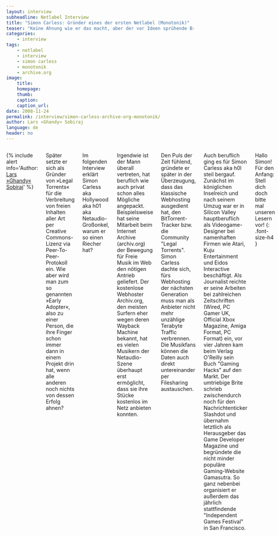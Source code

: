 ```yaml
---
layout: interview
subheadline: Netlabel Interview
title: "Simon Carless: Gründer eines der ersten Netlabel (Monotonik)"
teaser: "Keine Ahnung wie er das macht, aber der vor Ideen sprühende Brite Simon Carless war eigentlich schon immer zur rechten Zeit am richtigen Ort. So oder so ähnlich lässt sich das Erfolgsgeheimnis des Wahl-Kaliforniers, Musikers, Spiele-Designers, Festivalorganisators und Journalisten am besten beschreiben. Als früherer Amiga-Musiker und Gründer von Mono (heute Monotonik), hat er vor 12 Jahren eines der ersten Netlabels überhaupt aus der Taufe gehoben."
categories:
    - interview
tags:
    - netlabel
    - interview
    - simon carless
    - monotonik
    - archive.org
image:
    title:
    homepage:
    thumb:
    caption:
    caption_url:
date: 2008-11-24
permalink: /interview/simon-carless-archive-org-monotonik/
author: Lars »Ghandy« Sobiraj
language: de
header: no
---
```

<div class="row">
<div class="large-7 columns" markdown="1">

{% include alert info='Author: <a href="http://lars-sobiraj.de">Lars »Ghandy« Sobiraj</a>' %}

Später setzte er sich als Gründer von »Legal Torrents« für die Verbreitung von freien Inhalten aller Art per Creative Commons-Lizenz via Peer-To-Peer-Protokoll ein. Wie aber wird man zum so genannten »Early Adopter«, also zu einer Person, die ihre Finger schon immer dann in einem Projekt drin hat, wenn alle anderen noch nichts von dessen Erfolg ahnen?

Im folgenden Interview erklärt Simon Carless aka Hollywood aka h01 aka Netaudio-Großonkel, warum er so einen Riecher hat?

Irgendwie ist der Mann überall vertreten, hat beruflich wie auch privat schon alles Mögliche angepackt. Beispielsweise hat seine Mitarbeit beim Internet Archive (archiv.org) der Bewegung für Freie Musik im Web den nötigen Antrieb geliefert. Der kostenlose Webhoster Archiv.org, den meisten Surfern eher wegen deren Wayback Machine bekannt, hat es vielen Musikern der Netaudio-Szene überhaupt erst ermöglicht, dass sie ihre Stücke kostenlos im Netz anbieten konnten.

Den Puls der Zeit fühlend, gründete er später in der Überzeugung, dass das klassische Webhosting ausgedient hat, den BitTorrent-Tracker bzw. die Community "Legal Torrents". Simon Carless dachte sich, fürs Webhosting der nächsten Generation muss man als Anbieter nicht mehr unzählige Terabyte Traffic verbrennen. Die Musikfans können die Daten auch direkt untereinander per Filesharing austauschen.

Auch beruflich ging es für Simon Carless aka h0l steil bergauf. Zunächst im königlichen Inselreich und nach seinem Umzug war er in Silicon Valley hauptberuflich als Videogame-Designer bei namenhaften Firmen wie Atari, Kuju Entertainment und Eidos Interactive beschäftigt. Als Journalist reichte er seine Arbeiten bei zahlreichen Zeitschriften (Wired, PC Gamer UK, Official Xbox Magazine, Amiga Format, PC Format) ein, vor vier Jahren kam beim Verlag O'Reilly sein Buch "Gaming Hacks" auf den Markt. Der umtriebige Brite schrieb zwischendurch noch für den Nachrichtenticker Slashdot und übernahm letztlich als Herausgeber das Game Developer Magazine und begründete die nicht minder populäre Gaming-Website Gamasutra. So ganz nebenbei organisiert er außerdem das jährlich stattfindende "Independent Games Festival" in San Francisco.


Hallo Simon! Für den Anfang: Stell dich doch bitte mal unseren Lesern vor!
{: .font-size-h4 }

Hallo! Ich bin [Simon Carless][1], ich bin Anfang dreißig Jahre alt. Ich habe meine Karriere in der Amiga Demoszene im Jahr 1988 begonnen und war bis zirka 1996 in Amiga Demogruppen wie Axis, Jetset aber auch in PC-Gruppen wie Valhalla und Kosmic aktiv.

1996 habe ich Mono als .MOD-Szenegruppe gestartet. Später haben wir das Projekt in Monotonik umbenannt. Anfangs wurden die Veröffentlichungen per ftp-Server und Bulletin Board System (Anmerkung der Redaktion: Mailbox) verbreitet. Wir machen das jetzt – 12 Jahre später – noch immer, auch wenn es jetzt ausschließlich MP3s sind.


Wo und wie hat deine Karriere in der Demoszene begonnen, was hat dich daran so fasziniert? Hast du zufällig ein Demo bei einem Freund gesehen, bzw. was konnte dein Feuer der Begeisterung entzünden?
{: .font-size-h4 }

Ich kann mich nicht mehr genau erinnern. Ich weiß, als ich meinen Amiga 500 bekam, da begann ich mich auch schnell mit dem Thema zu befassen. Ich bekam üblicherweise Disketten mit Public Domain-Software von der Firma 17-Bit Software in England zugeschickt. Aus dem Unternehmen wurde später Team17, die Schöpfer des Spiel »Worms«.


Man kann dich ohne Übertreibung als einen der Erfinder des Netlabel-Konzepts  bezeichnen. Warum hast du normale Modules, diese vierstimmigen, zum Programm Protracker kompatible Musikstücke für den Amiga, verteilt, anstatt ausführbare Musikdisks? Verdanken wir fehlenden Programmierern in deiner Gruppe diesen Umstand, oder war das von Beginn an als neues Vertriebsmodell geplant?
{: .font-size-h4 }

Nun, es gab Leute, die .MOD-Dateien verteilten. Aber auf dem Amiga gab es neben den Musikdisks nichts. Warum auch immer, die Idee Musik lediglich in Form eines LHA-Archivs zu packen und es so unters Volk zu bringen, war nicht sonderlich populär.

Ich sah allerdings, dass die Boards die Verteilung sehr viel einfacher gestalteten. Und dies ganz im Gegensatz zu ausführbaren Disketten. PC Musikgruppen gab es zu diesem Zeitpunkt bereits. Ich entschloss mich dazu, ein Gegenstück auf dem Amiga aufzumachen.


Viele Dinge haben sich geändert. Am Anfang hast du eure Musikstücke im Aminet deponiert, die meisten Musikstücke davon waren maximal vierstimmig. Später übernahmen PC-Programme wie [FastTracker][2] und [Impulse Tracker][3] die Führung. Heute publiziert jeder seine Musikstücke in Form von MP3-Dateien, die auch deutlich einfacher in der Produktion sind. Wie schätzt du die Netlabel-Szene ein?
{: .font-size-h4 }

Netlabel sind heutzutage gemessen an der Menge der Releases echt gewaltig, täglich kommen Dutzende heraus. Aber grundsätzlich haben sie nichts mehr mit der Demoszene gemeinsam.

Ich habe damit kein Problem, aber bei so vielen mikroskopisch kleinen Bereichen ist es schwer geworden herauszufinden, was wirklich gut ist. Es gibt keinen Wettbewerb mehr untereinander, in dessen Verlauf die besten Veröffentlichungen ausgewählt werden. Es gibt halt unglaublich viele Leute, die alle Musik veröffentlichen. Die Menge ist ein echtes Problem, selbst wenn viele Sachen davon von hoher Qualität sind.


Was hast du erwartet, würde mit dieser Art von Szene passieren, sind deine Erwartungen in Erfüllung gegangen? Was könnte jeder Einzelne von uns tun, um die Netlabel-Szene populärer zu machen? Ist ein höherer Bekanntheitsgrad wünschenswert? Es gibt auch Leute, die würden ihr Hobby lieber wie bisher als eine nach außen hin geschlossene Untergrundbewegung betreiben.
{: .font-size-h4 }

Ich glaube die Leute sollten ihre Musik veröffentlichen, wann immer sie es wollen, sie werden ihre Hörer schon finden. Digitale Musik ist heute eh nahezu zum Standard geworden.


Hat dein jetziger Job auch etwas mit deinem Hobby zu tun? Du bist jetzt weit älter als früher, ist es nicht schwieriger geworden, dein Netlabel zu organisieren und die nötige Freizeit dafür aufzubringen? Wie hälst du deine Motivation auf Dauer aufrecht?
{: .font-size-h4 }

Nein, das hat wirklich nichts mit meiner Arbeit gemeinsam. Es ist sehr einfach Monotonik am Laufen zu halten, weil die Leute mir die Musik zuschicken. Ich mag sie und ich veröffentliche sie, so einfach ist das. Ich mache kaum Werbung für das Label. Auch die Website wird nur dahingehend aktualisiert, dass ich die neuen Releases einstelle. Für unsere treuen Hörer ist es ein fester Anlaufpunkt, selbst wenn wir insgesamt nur eine Nische darstellen. Ich mag es und es kostet nicht viel meiner Zeit.


In Hinblick auf LegalTorrents: Wie ist die Idee dazu entstanden und warum hast du es kürzlich an jemand anderes übergeben?
{: .font-size-h4 }

Es ist ursprünglich aufgrund der Tatsache entstanden, weil die Leute Probleme hatten, sehr umfangreiche Dateien im Netz zu verteilen. Meine Intention war es, eine Website aufzubauen, wo alles komplett frei aber unter Anwendung von Creative Commons Lizenzen verteilt wird. Dies ganz im Gegensatz zu den Websites, wo Inhalte Public Domain (also mit Totalverzicht auf jegliches Urheberrecht) vertrieben werden, bzw. wo die Inhalte komplett urheberrechtlich geschützt sind. Mir lief die Zeit weg, um daran zu arbeiten. Und Jonathan Dugan war dann so freundlich das Projekt von mir zu übernehmen.


Kann sich Filesharing wirklich zu einer gehbaren Alternative für den Vertrieb von Musik entwickeln? Oder werden die Konsumenten wegen des Geschwindigkeitsvorteils doch die direkten Downloads von [Archive.org][4], [Scene.org][5] oder von kommerziellen Hostingfirmen bevorzugen?
{: .font-size-h4 }

Ich glaube, BitTorrent ist beispielsweise sehr gut dazu geeignet, den kompletten Katalog von Netlabels (Anmerkung der Red.: mit einem Datenvolumen von mehreren Hundert MB bis über einen Gigabyte) zu verteilen, und weniger für einzelne Singles. Vor allem, so lange es preiswerte Hoster oder kostenlose Optionen wie Archive.org gibt.


Simon, vielen Dank, dass Du dir die Zeit genommen hast, unsere Fragen zu beantworten. Ich hoffe Monotonik wird auch in den nächsten 12 Jahren aktiv bleiben, wenn nicht länger!
{: .font-size-h4 }

 [1]: http://www.simoncarless.com/
 [2]: https://de.wikipedia.org/wiki/FastTracker
 [3]: https://de.wikipedia.org/wiki/Impulse_Tracker
 [4]: https://archive.org/
 [5]: https://www.scene.org/
 [6]: #
 [7]: #
 [8]: #
 [9]: #
 [10]: #

</div><!-- /.large-7 -->
<div class="large-5 columns" markdown="1">



</div><!-- /.large-5 -->
</div><!-- /.row -->
